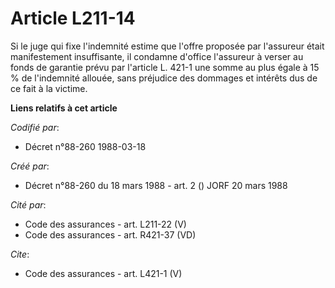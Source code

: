 # Article L211-14

Si le juge qui fixe l'indemnité estime que l'offre proposée par l'assureur était manifestement insuffisante, il condamne
d'office l'assureur à verser au fonds de garantie prévu par l'article L. 421-1 une somme au plus égale à 15 % de l'indemnité
allouée, sans préjudice des dommages et intérêts dus de ce fait à la victime.

**Liens relatifs à cet article**

_Codifié par_:

  - Décret n°88-260 1988-03-18

_Créé par_:

  - Décret n°88-260 du 18 mars 1988 - art. 2 () JORF 20 mars 1988

_Cité par_:

  - Code des assurances - art. L211-22 (V)
  - Code des assurances - art. R421-37 (VD)

_Cite_:

  - Code des assurances - art. L421-1 (V)
